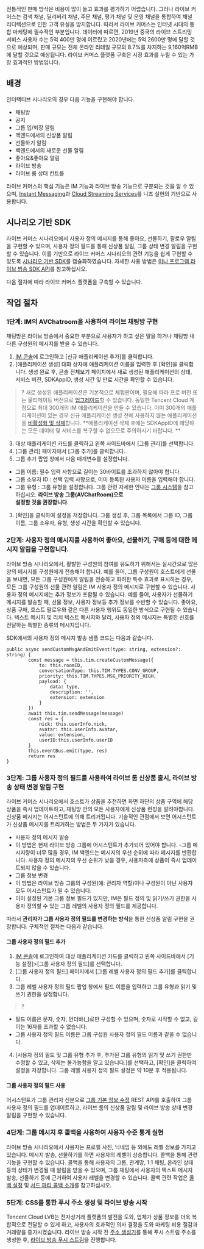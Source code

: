 
전통적인 판매 방삭은 비용이 많이 들고 효과를 평가하기 어렵습니다. 그러나 라이브 커머스는 검색 채널, 딜리버리 채널, 주문 채널, 평가 채널 및 운영 채널을 통합하여 채널 리디렉션으로 인한 고객 유실을 방지합니다. 따라서 라이브 커머스는 인터넷 시대의 통합 마케팅에 필수적인 부분입니다.
데이터에 따르면, 2019년 중국의 라이브 스트리밍 서비스 사용자 수는 5억 400만 명에 이르렀고 2020년에는 5억 2600만 명에 달할 것으로 예상되며, 판매 규모는 전체 온라인 리테일 규모의 8.7%를 차지하는 9,160억RMB에 달할 것으로 예상됩니다. 라이브 커머스 플랫폼 구축은 시장 효과를 누릴 수 있는 가장 효과적인 방법입니다.
## 배경


인터랙티브 시나리오의 경우 다음 기능을 구현해야 합니다.
- 채팅방
- 공지
- 그룹 입/퇴장 알림
- 백엔드에서의 신상품 알림
- 선물하기 알림
- 백엔드에서의 새로운 선물 알림
- 좋아요&좋아요 알림
- 라이브 방송
- 라이브 룸 상태 컨트롤

라이브 커머스의 핵심 기능은 IM 기능과 라이브 방송 기능으로 구분되는 것을 알 수 있으며, [Instant Messaging](https://intl.cloud.tencent.com/document/product/1047)과 [Cloud Streaming Services](https://intl.cloud.tencent.com/document/product/1047)를 니즈 실현의 기반으로 사용합니다.


## 시나리오 기반 SDK

라이브 커머스 시나리오에서 사용자 정의 메시지를 통해 좋아요, 선물하기, 팔로우 알림을 구현할 수 있으며, 사용자 정의 필드를 통해 신상품 알림, 그룹 상태 변경 알림을 구현할 수 있습니다. 이를 기반으로 라이브 커머스 시나리오의 관련 기능을 쉽게 구현할 수 있도록 [시나리오 기반 SDK](https://www.npmjs.com/package/im-live-sells)를 캡슐화하였습니다. 자세한 사용 방법은 [미니 프로그램 라이브 방송 SDK API](https://intl.cloud.tencent.com/document/product/1047/36211)를 참고하십시오.

다음 절차에 따라 라이브 커머스 플랫폼을 구축할 수 있습니다.

## 작업 절차
### 1단계: IM의 AVChatroom을 사용하여 라이브 채팅방 구현

채팅방은 라이브 방송에서 중요한 부분으로 사용자가 하고 싶은 말을 하거나 채팅방 내 다른 구성원의 메시지를 받을 수 있습니다.

1. [IM 콘솔](https://console.cloud.tencent.com/im)에 로그인하고 [신규 애플리케이션 추가]를 클릭합니다.
2. [애플리케이션 생성] 대화 상자에 애플리케이션 이름을 입력한 후 [확인]을 클릭합니다.
    생성 완료 후, 콘솔 전체보기 페이지에서 새로 생성된 애플리케이션의 상태, 서비스 버전, SDKAppID, 생성 시간 및 만료 시간을 확인할 수 있습니다.
  >? 새로 생성된 애플리케이션은 기본적으로 체험판이며, 필요에 따라 프로 버전 또는 울티메이트 버전으로 [업그레이드](https://intl.cloud.tencent.com/document/product/1047/34577)할 수 있습니다.
  >동일한 Tencent Cloud 계정으로 최대 300개의 IM 애플리케이션을 만들 수 있습니다. 이미 300개의 애플리케이션이 있는 경우 신규 애플리케이션 생성 전에 사용하지 않는 애플리케이션을 [비활성화 및 삭제](https://intl.cloud.tencent.com/document/product/1047/34540)합니다. **애플리케이션 삭제 후에는 SDKAppID에 해당하는 모든 데이터 및 서비스를 복구할 수 없으므로 주의하시기 바랍니다. **


3. 대상 애플리케이션 카드를 클릭하고 왼쪽 사이드바에서 [그룹 관리]를 선택합니다.
4. [그룹 관리] 페이지에서 [그룹 추가]를 클릭합니다.
5. 그룹 추가 팝업 창에서 다음 매개변수를 설정합니다.
 - 그룹 이름: 필수 입력 사항으로 길이는 30바이트를 초과하지 않아야 합니다.
 - 그룹 소유자 ID : 선택 입력 사항으로, 이미 등록된 사용자 이름을 입력해야 합니다.
 - 그룹 유형 : 그룹 유형을 설정합니다. 그룹 관련 자세한 안내는 [그룹 시스템](https://intl.cloud.tencent.com/document/product/1047/33529)을 참고하십시오. **라이브 방송 그룹(AVChatRoom)으로	
설정할 것을 권장합니다**.
3. [확인]을 클릭하여 설정을 저장합니다.
 그룹 생성 후, 그룹 목록에서 그룹 ID, 그룹 이름, 그룹 소유자, 유형, 생성 시간을 확인할 수 있습니다.


### 2단계: 사용자 정의 메시지를 사용하여 좋아요, 선물하기, 구매 등에 대한 메시지 알림을 구현합니다.

라이브 방송 시나리오에서, 활발한 구성원의 참여를 유도하기 위해서는 실시간으로 많은 양의 메시지를 구성원에게 전송해야 합니다. 예를 들어, 그룹 구성원이 호스트에게 선물을 보내면, 모든 그룹 구성원에게 알림을 전송하고 화려한 특수 효과로 표시하는 경우, 모든 그룹 구성원의 선물 관련 알림은 IM 사용자 정의 메시지로 구현할 수 있습니다. 사용자 정의 메시지에는 추가 정보가 포함될 수 있습니다. 예를 들어, 사용자가 선물하기 메시지를 발송할 때, 선물 정보, 사용자 정보등 추가 정보를 수반할 수 있습니다. 좋아요, 상품 구매, 호스트 팔로우와 같은 다른 사용자 행위도 동일한 방식으로 구현될 수 있습니다. 텍스트 메시지 및 리치 텍스트 메시지와 달리, 사용자 정의 메시지는 특별한 신호를 전달하는 특별한 종류의 메시지입니다.

SDK에서의 사용자 정의 메시지 발송 샘플 코드는 다음과 같습니다.

```
public async sendCustomMsgAndEmitEvent(type: string, extension?: string) {
        const message = this.tim.createCustomMessage({
            to: this.roomID,
            conversationType: this.TIM.TYPES.CONV_GROUP,
            priority: this.TIM.TYPES.MSG_PRIORITY_HIGH,
            payload: {
                data: type,
                description: '',
                extension: extension
            }
        })
        await this.tim.sendMessage(message)
        const res = {
            nick: this.userInfo.nick,
            avatar: this.userInfo.avatar,
            value: extension,
            userID:this.userInfo.userID
        }
        this.eventBus.emit(type, res)
        return res
}
```

### 3단계: 그룹 사용자 정의 필드를 사용하여 라이브 룸 신상품 출시, 라이브 방송 상태 변경 알림 구현

라이브 커머스 시나리오에서 호스트가 상품을 추천하면 화면 하단의 상품 구역에 해당 상품을 즉시 업데이트하고, 채팅방 안의 모든 사용자에게 신상품 런칭을 알려야합니다. 신상품 메시지는 어시스턴트에 의해 트리거됩니다.
기술적인 관점에서 보면 어시스턴트가 신상품 메시지를 트리거하는 방법은 두 가지가 있습니다.
- 사용자 정의 메시지 발송
 - 이 방법은 현재 라이브 방송 그룹에 어시스턴트가 추가되어 있어야 합니다.
 -그룹 메시지량이 너무 많을 경우, IM 백엔드는 메시지의 우선 순위에 따라 메시지를 반환합니다. 사용자 정의 메시지의 우선 순위가 낮을 경우, 사용자측에 상품이 즉시 업데이트되지 않을 수 있습니다.
- 그룹 정보 변경
 - 이 방법은 라이브 방송 그룹의 구성원(예: 관리자 역할)이나 구성원이 아닌 사용자 모두 어시스턴트가 될 수 있습니다. 
 - 이미 설정된 기본 그룹 정보 필드가 있지만, IM은 필드 정의 및 읽기/쓰기 권한을 사용자 정의할 수 있는 그룹 레벨의 사용자 정의 필드를 제공합니다. 

따라서 **관리자가 그룹 사용자 정의 필드를 변경하는 방식**을 통한 신상품 알림 구현을 권장합니다. 구체적인 절차는 다음과 같습니다.

#### 그룹 사용자 정의 필드 추가

1. [IM 콘솔](https://console.cloud.tencent.com/im)에 로그인하여 대상 애플리케이션 카드를 클릭하고 왼쪽 사이드바에서 [기능 설정]>[그룹 사용자 정의 필드]를 선택합니다.
2. [그룹 사용자 정의 필드] 페이지에서 [그룹 레벨 사용자 정의 필드 추가]를 클릭합니다.
3. 그룹 레벨 사용자 정의 필드 팝업 창에서 필드 이름을 입력하고 그룹 유형과 읽기 및 쓰기 권한을 설정합니다.
  >?
  - 필드 이름은 문자, 숫자, 언더바(\_)로만 구성할 수 있으며, 숫자로 시작할 수 없고, 길이는 16자를 초과할 수 없습니다.
  - 그룹 사용자 정의 필드 이름은 그룹 구성원 사용자 정의 필드 이름과 같을 수 없습니다.
  >
4. [사용자 정의 필드 및 그룹 유형 추가 후, 추가된 그룹 유형의 읽기 및 쓰기 권한만 수정할 수 있고, 삭제는 불가능함을 알고 있습니다.]를 선택하고, [확인]을 클릭하여 설정을 저장합니다.
 그룹 레벨 사용자 정의 필드 설정은 약 10분 후 적용됩니다.

#### 그룹 사용자 정의 필드 사용

어시스턴트가 그룹 관리자 신분으로 [그룹 기본 정보 수정](https://intl.cloud.tencent.com/document/product/1047/34962) REST API를 호출하여 그룹 사용자 정의 필드를 업데이트하고, 라이브 룸의 신상품 알림 및 라이브 방송 상태 변경 알림을 구현할 수 있습니다.


### 4단계: 그룹 메시지 후 콜백을 사용하여 사용자 수준 통계 실현

라이브 방송 시나리오에서 사용자는 프로필 사진, 닉네임 등 외에도 레벨 정보를 가지고 있습니다. 메시지 발송, 선물하기를 하면 사용자의 레벨이 상승합니다. 콜백을 통해 관련 기능을 구현할 수 있습니다. 콜백을 통해 사용자의 그룹, 관계망, 1:1 채팅, 온라인 상태 등의 상태가 변경될 때 알림을 받을 수 있으며, 그룹 채팅에서 사용자의 텍스트 메시지 발송, 선물하기 등에 근거하여 사용자 레벨을 변경할 수 있습니다. 
콜백 관련 작업은 [콜백 설정](https://intl.cloud.tencent.com/document/product/1047/34520) 및 [서드 파티 콜백 소개](https://intl.cloud.tencent.com/document/product/1047/34354)를 참고하십시오.



### 5단계: CSS를 통한 푸시 주소 생성 및 라이브 방송 시작 
Tencent Cloud LVB는 전자상거래 플랫폼의 발전을 도와, 업체가 상품 정보를 더욱 복합적으로 전달할 수 있게 하고, 사용자의 효과적인 의사 결정을 도와 마케팅 비용 절감과 거래량을 증가시켰습니다.
라이브 방송 시작 전 [주소 생성기](https://intl.cloud.tencent.com/document/product/267/31084)를 통해 푸시 스트림 주소를 생성한 후, [라이브 방송 푸시 스트림](https://intl.cloud.tencent.com/document/product/267/31558)을 진행합니다.

